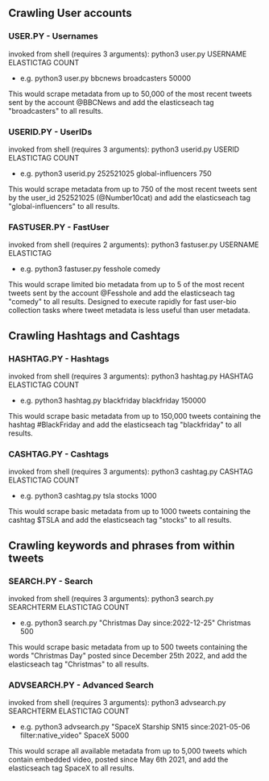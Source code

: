 ## Crawling User accounts

### USER.PY - Usernames

invoked from shell (requires 3 arguments): python3 user.py USERNAME ELASTICTAG COUNT

* e.g. python3 user.py bbcnews broadcasters 50000

This would scrape metadata from up to 50,000 of the most recent tweets sent by the account @BBCNews and add the elasticseach tag "broadcasters" to all results.

### USERID.PY - UserIDs

invoked from shell (requires 3 arguments): python3 userid.py USERID ELASTICTAG COUNT

* e.g. python3 userid.py 252521025 global-influencers 750

This would scrape metadata from up to 750 of the most recent tweets sent by the user_id 252521025 (@Number10cat) and add the elasticseach tag "global-influencers" to all results.

### FASTUSER.PY - FastUser

invoked from shell (requires 2 arguments): python3 fastuser.py USERNAME ELASTICTAG

* e.g. python3 fastuser.py fesshole comedy

This would scrape limited bio metadata from up to 5 of the most recent tweets sent by the account @Fesshole and add the elasticseach tag "comedy" to all results. Designed to execute rapidly for fast user-bio collection tasks where tweet metadata is less useful than user metadata.

## Crawling Hashtags and Cashtags

### HASHTAG.PY - Hashtags

invoked from shell (requires 3 arguments): python3 hashtag.py HASHTAG ELASTICTAG COUNT

* e.g. python3 hashtag.py blackfriday blackfriday 150000

This would scrape basic metadata from up to 150,000 tweets containing the hashtag #BlackFriday and add the elasticseach tag "blackfriday" to all results.

### CASHTAG.PY - Cashtags

invoked from shell (requires 3 arguments): python3 cashtag.py CASHTAG ELASTICTAG COUNT

* e.g. python3 cashtag.py tsla stocks 1000

This would scrape basic metadata from up to 1000 tweets containing the cashtag $TSLA and add the elasticseach tag "stocks" to all results.


## Crawling keywords and phrases from within tweets

### SEARCH.PY - Search

invoked from shell (requires 3 arguments): python3 search.py SEARCHTERM ELASTICTAG COUNT

* e.g. python3 search.py "Christmas Day since:2022-12-25" Christmas 500

This would scrape basic metadata from up to 500 tweets containing the words "Christmas Day" posted since December 25th 2022, and add the elasticseach tag "Christmas" to all results.

### ADVSEARCH.PY - Advanced Search

invoked from shell (requires 3 arguments): python3 advsearch.py SEARCHTERM ELASTICTAG COUNT

* e.g. python3 advsearch.py "SpaceX Starship SN15 since:2021-05-06 filter:native_video" SpaceX 5000

This would scrape all available metadata from up to 5,000 tweets which contain embedded video, posted since May 6th 2021, and add the elasticseach tag SpaceX to all results.
